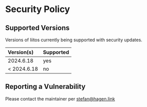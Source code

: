 # Security Policy

## Supported Versions

Versions of liitos currently being supported with security updates.

| Version(s)  | Supported |
|:------------|:----------|
| 2024.6.18   | yes       |
| < 2024.6.18 | no        |

## Reporting a Vulnerability

Please contact the maintainer per stefan@hagen.link
